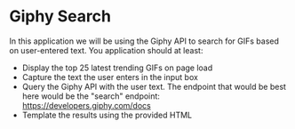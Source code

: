 # Giphy Search

In this application we will be using the Giphy API to search for GIFs based on user-entered text. You application should at least:

- Display the top 25 latest trending GIFs on page load
- Capture the text the user enters in the input box
- Query the Giphy API with the user text. The endpoint that would be best here would be the "search" endpoint: https://developers.giphy.com/docs
- Template the results using the provided HTML